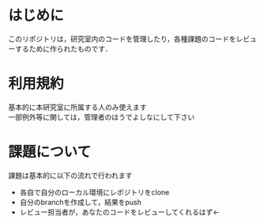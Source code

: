 # はじめに
このリポジトリは，研究室内のコードを管理したり，各種課題のコードをレビューするために作られたものです．

# 利用規約
基本的に本研究室に所属する人のみ使えます<br/>
一部例外等に関しては，管理者のほうでよしなにして下さい

# 課題について
課題は基本的に以下の流れで行われます

 - 各自で自分のローカル環境にレポジトリをclone
 - 自分のbranchを作成して，結果をpush
 - レビュー担当者が，あなたのコードをレビューしてくれるはず←